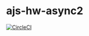 # ajs-hw-async2

[![CircleCI](https://circleci.com/gh/Kirinochka/ajs-async2/tree/main.svg?style=svg)](https://circleci.com/gh/Kirinochka/ajs-async2/tree/main)
